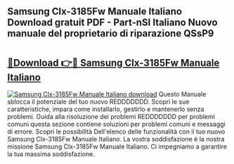 ## Samsung Clx-3185Fw Manuale Italiano Download gratuit PDF - Part-nSI Italiano Nuovo manuale del proprietario di riparazione QSsP9

# <h2><a href="http://dffw0zn.blite.top/?on=Samsung+Clx-3185Fw+Manuale+Italiano">🔗Download 👉🔴 Samsung Clx-3185Fw Manuale Italiano</a></h2>

[![Samsung Clx-3185Fw Manuale Italiano download](https://i.imgur.com/lujVjoI.png)](http://dffw0zn.blite.top/?on=Samsung+Clx-3185Fw+Manuale+Italiano)
Questo Manuale sblocca il potenziale del tuo nuovo REDDDDDDD. Scopri le sue caratteristiche, impara come installarlo, gestirlo e mantenerlo senza problemi. Guida alla risoluzione dei problemi REDDDDDDD per problemi comuni questa sezione contiene soluzioni per problemi comuni e messaggi di errore. Scopri le possibilità Dell'elenco delle funzionalità con il tuo nuovo Samsung Clx-3185Fw Manuale Italiano. La vostra soddisfazione è la nostra missione Samsung Clx-3185Fw Manuale Italiano. Ci impegniamo a garantire la tua massima soddisfazione.
